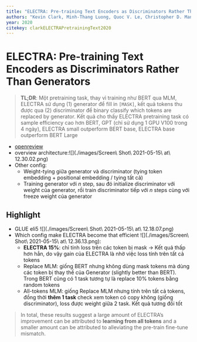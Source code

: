 ```yaml
---
title: "ELECTRA: Pre-training Text Encoders as Discriminators Rather Than Generators"
authors: "Kevin Clark, Minh-Thang Luong, Quoc V. Le, Christopher D. Manning"
year: 2020
citekey: clarkELECTRAPretrainingText2020
---
```


# ELECTRA: Pre-training Text Encoders as Discriminators Rather Than Generators
> **TL;DR**:  Một pretraining task, thay vì training như BERT qua MLM, ELECTRA sử dụng (1) generator để fill in `[MASK]`, kết quả tokens thu được qua (2) discriminator để binary classify which tokens are replaced by generator. Kết quả cho thấy ELECTRA pretraining task có sample efficiency cao hơn BERT, GPT (chỉ sử dụng 1 GPU V100 trong 4 ngày), ELECTRA small outperform BERT base, ELECTRA base outperform BERT Large

- [openreview](https://openreview.net/forum?id=r1xMH1BtvB)
- overview architecture:![](./images/Screen\ Shot\ 2021-05-15\ at\ 12.30.02.png)
- Other config:
  - Weight-tying giữa generator và discriminator (tying token embedding + positional embedding / tying tất cả)
  - Training generator với $n$ step, sau đó initialize discriminator với weight của generator, rồi train discriminator tiếp với $n$ steps cùng với freeze weight của generator

## Highlight
- GLUE eli5 ![](./images/Screen\ Shot\ 2021-05-15\ at\ 12.18.07.png)
- Which config make ELECTRA become that efficient ![](./images/Screen\ Shot\ 2021-05-15\ at\ 12.36.13.png):
  - **ELECTRA 15%**: chỉ tính loss trên các token bị mask -> Kết quả thấp hơn hẳn, do vậy gain của ELECTRA là nhờ việc loss tính trên tất cả tokens
  - Replace MLM: giống BERT nhưng không dùng mask tokens mà dùng các token bị thay thế của Generator (slightly better than BERT). Trong BERT cũng có 1 task tương tự là replace 10% tokens bằng random tokens
  - All-tokens MLM: giống Replace MLM nhưng tính trên tất cả tokens, đồng thời **thêm 1 task** check xem token có copy không (giống discriminator), loss được weight giữa 2 task. Kết quả tương đối tốt
 > In total, these results suggest a large amount of ELECTRA’s improvement can be attributed to **learning from all tokens** and a smaller amount can be attributed to alleviating the pre-train fine-tune mismatch.